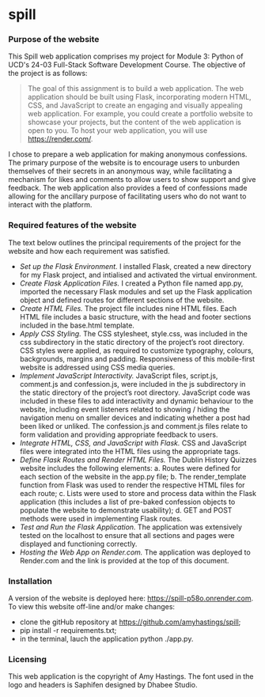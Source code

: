 # spill

### Purpose of the website
This Spill web application comprises my project for Module 3: Python of UCD's 24-03 Full-Stack Software Development Course. The objective of the project is as follows:

> The goal of this assignment is to build a web application. The web application should be built using Flask, incorporating modern HTML, CSS, and JavaScript to create an engaging and visually appealing web application. For example, you could create a portfolio website to showcase your projects, but the content of the web application is open to you. To host your web application, you will use https://render.com/.

I chose to prepare a web application for making anonymous confessions. The primary purpose of the website is to encourage users to unburden themselves of their secrets in an anonymous way, while facilitating a mechanism for likes and comments to allow users to show support and give feedback. The web application also provides a feed of confessions made allowing for the ancillary purpose of facilitating users who do not want to interact with the platform.

### Required features of the website
The text below outlines the principal requirements of the project for the website and how each requirement was satisfied.

- *Set up the Flask Environment.* I installed Flask, created a new directory for my Flask project, and intialised and activated the virtual environment.
- *Create Flask Application Files.* I created a Python file named app.py, imported the necessary Flask modules and set up the Flask application object and defined routes for different sections of the website.
- *Create HTML Files.* The project file includes nine HTML files. Each HTML file includes a basic structure, with the head and footer sections included in the base.html template.
- *Apply CSS Styling.* The CSS stylesheet, style.css, was included in the css subdirectory in the static directory of the project’s root directory. CSS styles were applied, as required to customize typography, colours, backgrounds, margins and padding. Responsiveness of this mobile-first website is addressed using CSS media queries.
- *Implement JavaScript Interactivity.* JavaScript files, script.js, comment.js and confession.js, were included in the js subdirectory in the static directory of the project’s root directory. JavaScript code was included in these files to add interactivity and dynamic behaviour to the website, including event listeners related to showing / hiding the navigation menu on smaller devices and indicating whether a post had been liked or unliked. The confession.js and comment.js files relate to form validation and providing appropriate feedback to users.
- *Integrate HTML, CSS, and JavaScript with Flask.* CSS and JavaScript files were integrated into the HTML files using the appropriate tags.
- *Define Flask Routes and Render HTML Files.* The Dublin History Quizzes website includes the following elements: a. Routes were defined for each section of the website in the app.py file; b. The render_template function from Flask was used to render the respective HTML files for each route; c. Lists were used to store and process data within the Flask application (this includes a list of pre-baked confession objects to populate the website to demonstrate usability); d. GET and POST methods were used in implementing Flask routes.
- *Test and Run the Flask Application.* The application was extensively tested on the localhost to ensure that all sections and pages were displayed and functioning correctly.
- *Hosting the Web App on Render.com.* The application was deployed to Render.com and the link is provided at the top of this document.

### Installation
A version of the website is deployed here: https://spill-p58o.onrender.com. To view this website off-line and/or make changes:
- clone the gitHub repository at https://github.com/amyhastings/spill;
- pip install -r requirements.txt;
- in the terminal, lauch the application python ./app.py.

### Licensing
This web application is the copyright of Amy Hastings. The font used in the logo and headers is Saphifen designed by Dhabee Studio.